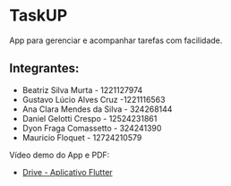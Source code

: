 # TaskUP
App para gerenciar e acompanhar tarefas com facilidade.
## Integrantes:

* Beatriz Silva Murta - 1221127974
* Gustavo Lúcio Alves Cruz -1221116563
* Ana Clara Mendes da Silva - 324268144
* Daniel Gelotti Crespo - 12524231861
* Dyon Fraga Comassetto - 324241390
* Mauricio Floquet - 12724210579


Vídeo demo do App e PDF:
- [Drive - Aplicativo Flutter](https://drive.google.com/drive/u/1/folders/1rQa6aGE0UO7tn-bcrx65JaX2E6Go3pXl)
